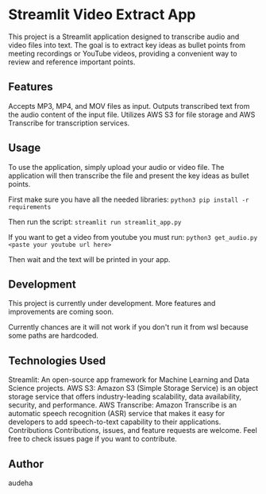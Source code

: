 # Streamlit Video Extract App
This project is a Streamlit application designed to transcribe audio and video files into text. The goal is to extract key ideas as bullet points from meeting recordings or YouTube videos, providing a convenient way to review and reference important points.

## Features
Accepts MP3, MP4, and MOV files as input.
Outputs transcribed text from the audio content of the input file.
Utilizes AWS S3 for file storage and AWS Transcribe for transcription services.

## Usage
To use the application, simply upload your audio or video file. The application will then transcribe the file and present the key ideas as bullet points. </p>
First make sure you have all the needed libraries: `python3 pip install -r requirements`  </p>
Then run the script: `streamlit run streamlit_app.py`  </p>
If you want to get a video from youtube you must run: `python3 get_audio.py <paste your youtube url here>`  </p>
Then wait and the text will be printed in your app.

## Development
This project is currently under development. More features and improvements are coming soon. </p>
Currently chances are it will not work if you don't run it from wsl because some paths are hardcoded. 

## Technologies Used
Streamlit: An open-source app framework for Machine Learning and Data Science projects.
AWS S3: Amazon S3 (Simple Storage Service) is an object storage service that offers industry-leading scalability, data availability, security, and performance.
AWS Transcribe: Amazon Transcribe is an automatic speech recognition (ASR) service that makes it easy for developers to add speech-to-text capability to their applications.
Contributions
Contributions, issues, and feature requests are welcome. Feel free to check issues page if you want to contribute.

## Author
audeha
